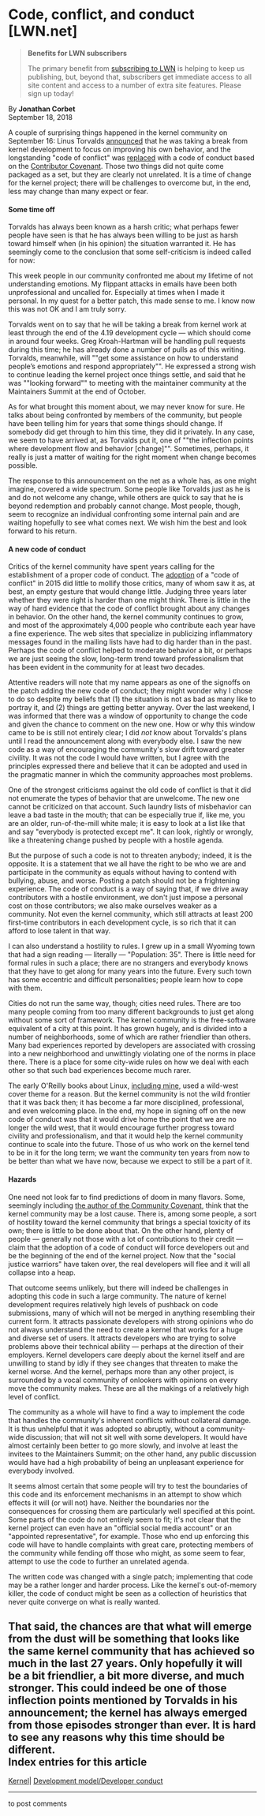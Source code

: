 # Code, conflict, and conduct [LWN.net]

> **Benefits for LWN subscribers**
> 
> The primary benefit from [subscribing to LWN](/Promo/nst-nag5/subscribe) is helping to keep us publishing, but, beyond that, subscribers get immediate access to all site content and access to a number of extra site features. Please sign up today! 

By **Jonathan Corbet**  
September 18, 2018 

A couple of surprising things happened in the kernel community on September 16: Linus Torvalds [announced](/Articles/764901/) that he was taking a break from kernel development to focus on improving his own behavior, and the longstanding "code of conflict" was [replaced](https://git.kernel.org/linus/8a104f8b5867c682d994ffa7a74093c54469c11f) with a code of conduct based on the [Contributor Covenant](https://www.contributor-covenant.org/version/1/4/code-of-conduct). Those two things did not quite come packaged as a set, but they are clearly not unrelated. It is a time of change for the kernel project; there will be challenges to overcome but, in the end, less may change than many expect or fear. 

#### Some time off

Torvalds has always been known as a harsh critic; what perhaps fewer people have seen is that he has always been willing to be just as harsh toward himself when (in his opinion) the situation warranted it. He has seemingly come to the conclusion that some self-criticism is indeed called for now: 

This week people in our community confronted me about my lifetime of not understanding emotions. My flippant attacks in emails have been both unprofessional and uncalled for. Especially at times when I made it personal. In my quest for a better patch, this made sense to me. I know now this was not OK and I am truly sorry. 

Torvalds went on to say that he will be taking a break from kernel work at least through the end of the 4.19 development cycle — which should come in around four weeks. Greg Kroah-Hartman will be handling pull requests during this time; he has already done a number of pulls as of this writing. Torvalds, meanwhile, will ""get some assistance on how to understand people’s emotions and respond appropriately"". He expressed a strong wish to continue leading the kernel project once things settle, and said that he was ""looking forward"" to meeting with the maintainer community at the Maintainers Summit at the end of October. 

As for what brought this moment about, we may never know for sure. He talks about being confronted by members of the community, but people have been telling him for years that some things should change. If somebody did get through to him this time, they did it privately. In any case, we seem to have arrived at, as Torvalds put it, one of ""the inflection points where development flow and behavior [change]"". Sometimes, perhaps, it really is just a matter of waiting for the right moment when change becomes possible. 

The response to this announcement on the net as a whole has, as one might imagine, covered a wide spectrum. Some people like Torvalds just as he is and do not welcome any change, while others are quick to say that he is beyond redemption and probably cannot change. Most people, though, seem to recognize an individual confronting some internal pain and are waiting hopefully to see what comes next. We wish him the best and look forward to his return. 

#### A new code of conduct

Critics of the kernel community have spent years calling for the establishment of a proper code of conduct. The [adoption](/Articles/635999/) of a "code of conflict" in 2015 did little to mollify those critics, many of whom saw it as, at best, an empty gesture that would change little. Judging three years later whether they were right is harder than one might think. There is little in the way of hard evidence that the code of conflict brought about any changes in behavior. On the other hand, the kernel community continues to grow, and most of the approximately 4,000 people who contribute each year have a fine experience. The web sites that specialize in publicizing inflammatory messages found in the mailing lists have had to dig harder than in the past. Perhaps the code of conflict helped to moderate behavior a bit, or perhaps we are just seeing the slow, long-term trend toward professionalism that has been evident in the community for at least two decades. 

Attentive readers will note that my name appears as one of the signoffs on the patch adding the new code of conduct; they might wonder why I chose to do so despite my beliefs that (1) the situation is not as bad as many like to portray it, and (2) things are getting better anyway. Over the last weekend, I was informed that there was a window of opportunity to change the code and given the chance to comment on the new one. How or why this window came to be is still not entirely clear; I did _not_ know about Torvalds's plans until I read the announcement along with everybody else. I saw the new code as a way of encouraging the community's slow drift toward greater civility. It was not the code I would have written, but I agree with the principles expressed there and believe that it can be adopted and used in the pragmatic manner in which the community approaches most problems. 

One of the strongest criticisms against the old code of conflict is that it did not enumerate the types of behavior that are unwelcome. The new one cannot be criticized on that account. Such laundry lists of misbehavior can leave a bad taste in the mouth; that can be especially true if, like me, you are an older, run-of-the-mill white male; it is easy to look at a list like that and say "everybody is protected except me". It can look, rightly or wrongly, like a threatening change pushed by people with a hostile agenda. 

But the purpose of such a code is not to threaten anybody; indeed, it is the opposite. It is a statement that we all have the right to be who we are and participate in the community as equals without having to contend with bullying, abuse, and worse. Posting a patch should not be a frightening experience. The code of conduct is a way of saying that, if we drive away contributors with a hostile environment, we don't just impose a personal cost on those contributors; we also make ourselves weaker as a community. Not even the kernel community, which still attracts at least 200 first-time contributors in each development cycle, is so rich that it can afford to lose talent in that way. 

I can also understand a hostility to rules. I grew up in a small Wyoming town that had a sign reading — literally — "Population: 35". There is little need for formal rules in such a place; there are no strangers and everybody knows that they have to get along for many years into the future. Every such town has some eccentric and difficult personalities; people learn how to cope with them. 

Cities do not run the same way, though; cities need rules. There are too many people coming from too many different backgrounds to just get along without some sort of framework. The kernel community is the free-software equivalent of a city at this point. It has grown hugely, and is divided into a number of neighborhoods, some of which are rather friendlier than others. Many bad experiences reported by developers are associated with crossing into a new neighborhood and unwittingly violating one of the norms in place there. There is a place for some city-wide rules on how we deal with each other so that such bad experiences become much rarer. 

The early O'Reilly books about Linux, [including mine](/Kernel/LDD3/), used a wild-west cover theme for a reason. But the kernel community is not the wild frontier that it was back then; it has become a far more disciplined, professional, and even welcoming place. In the end, my hope in signing off on the new code of conduct was that it would drive home the point that we are no longer the wild west, that it would encourage further progress toward civility and professionalism, and that it would help the kernel community continue to scale into the future. Those of us who work on the kernel tend to be in it for the long term; we want the community ten years from now to be better than what we have now, because we expect to still be a part of it. 

#### Hazards

One need not look far to find predictions of doom in many flavors. Some, seemingly including [the author of the Community Covenant](https://mobile.twitter.com/CoralineAda/status/1041503445025468416), think that the kernel community may be a lost cause. There is, among some people, a sort of hostility toward the kernel community that brings a special toxicity of its own; there is little to be done about that. On the other hand, plenty of people — generally not those with a lot of contributions to their credit — claim that the adoption of a code of conduct will force developers out and be the beginning of the end of the kernel project. Now that the "social justice warriors" have taken over, the real developers will flee and it will all collapse into a heap. 

That outcome seems unlikely, but there will indeed be challenges in adopting this code in such a large community. The nature of kernel development requires relatively high levels of pushback on code submissions, many of which will not be merged in anything resembling their current form. It attracts passionate developers with strong opinions who do not always understand the need to create a kernel that works for a huge and diverse set of users. It attracts developers who are trying to solve problems above their technical ability — perhaps at the direction of their employers. Kernel developers care deeply about the kernel itself and are unwilling to stand by idly if they see changes that threaten to make the kernel worse. And the kernel, perhaps more than any other project, is surrounded by a vocal community of onlookers with opinions on every move the community makes. These are all the makings of a relatively high level of conflict. 

The community as a whole will have to find a way to implement the code that handles the community's inherent conflicts without collateral damage. It is thus unhelpful that it was adopted so abruptly, without a community-wide discussion; that will not sit well with some developers. It would have almost certainly been better to go more slowly, and involve at least the invitees to the Maintainers Summit; on the other hand, any public discussion would have had a high probability of being an unpleasant experience for everybody involved. 

It seems almost certain that some people will try to test the boundaries of this code and its enforcement mechanisms in an attempt to show which effects it will (or will not) have. Neither the boundaries nor the consequences for crossing them are particularly well specified at this point. Some parts of the code do not entirely seem to fit; it's not clear that the kernel project can even have an "official social media account" or an "appointed representative", for example. Those who end up enforcing this code will have to handle complaints with great care, protecting members of the community while fending off those who might, as some seem to fear, attempt to use the code to further an unrelated agenda. 

The written code was changed with a single patch; implementing that code may be a rather longer and harder process. Like the kernel's out-of-memory killer, the code of conduct might be seen as a collection of heuristics that never quite converge on what is really wanted. 

That said, the chances are that what will emerge from the dust will be something that looks like the same kernel community that has achieved so much in the last 27 years. Only hopefully it will be a bit friendlier, a bit more diverse, and much stronger. This could indeed be one of those inflection points mentioned by Torvalds in his announcement; the kernel has always emerged from those episodes stronger than ever. It is hard to see any reasons why this time should be different.  
Index entries for this article  
---  
[Kernel](/Kernel/Index)| [Development model/Developer conduct](/Kernel/Index#Development_model-Developer_conduct)  
  


* * *

to post comments 
